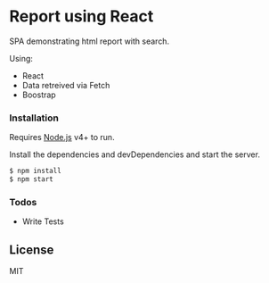 # Report using React


SPA demonstrating html report with search.

Using:
  - React
  - Data retreived via Fetch
  - Boostrap


### Installation

Requires [Node.js](https://nodejs.org/) v4+ to run.

Install the dependencies and devDependencies and start the server.

```sh
$ npm install
$ npm start
```

### Todos

 - Write Tests

License
----

MIT


